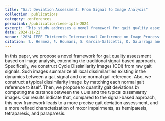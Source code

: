 ```yaml
---
title: "Gait Deviation Assessment: From Signal to Image Analysis"
collection: publications
category: conferences
permalink: /publication/ieee-ipta-2024
excerpt: 'This study addresses a novel framework for gait quality assessment based on image analysis, extending the traditional signal-based approach. The paper is available on [IEEE Explore](https://ieeexplore.ieee.org/document/10755780)'
date: 2024-11-22
venue: '2024 IEEE Thirteenth International Conference on Image Processing Theory, Tools and Applications (IPTA)'
citation: 'L. Hermez, N. Houmani, S. Garcia-Salicetti, O. Galarraga and V. Vigneron, "Gait Deviation Assessment: From Signal to Image Analysis," 2024 IEEE Thirteenth International Conference on Image Processing Theory, Tools and Applications (IPTA), Rabat, Morocco, 2024, pp. 01-06, doi: 10.1109/IPTA62886.2024.10755780.'
---
```


In this paper, we propose a novel framework for gait quality assessment based on image analysis, extending the traditional signal-based approach. Specifically, we construct Cycle Dissimilarity Images (CDI) from raw gait signals. Such images summarize all local dissimilarities existing in the dynamics between a gait signal and one normal gait reference. Also, we construct a typical dissimilarity image, by matching each normal gait reference to itself. Then, we propose to quantify gait deviations by computing the distance between the CDIs and the typical dissimilarity images. Our results indicate that, compared to the signal-based approach, this new framework leads to a more precise gait deviation assessment, and a more refined characterization of motor impairments, as hemiparesis, tetraparesis, and paraparesis.
